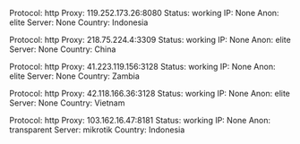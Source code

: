 Protocol: http
Proxy: 119.252.173.26:8080
Status: working
IP: None
Anon: elite
Server: None
Country: Indonesia

Protocol: http
Proxy: 218.75.224.4:3309
Status: working
IP: None
Anon: elite
Server: None
Country: China

Protocol: http
Proxy: 41.223.119.156:3128
Status: working
IP: None
Anon: elite
Server: None
Country: Zambia

Protocol: http
Proxy: 42.118.166.36:3128
Status: working
IP: None
Anon: elite
Server: None
Country: Vietnam

Protocol: http
Proxy: 103.162.16.47:8181
Status: working
IP: None
Anon: transparent
Server: mikrotik
Country: Indonesia

